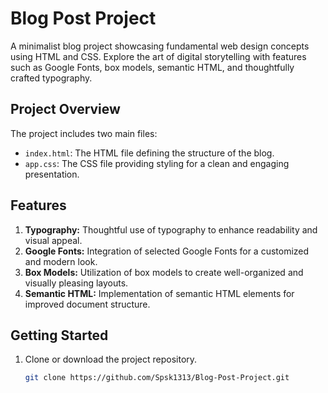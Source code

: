 # Blog Post Project

A minimalist blog project showcasing fundamental web design concepts using HTML and CSS. Explore the art of digital storytelling with features such as Google Fonts, box models, semantic HTML, and thoughtfully crafted typography.

## Project Overview

The project includes two main files:

- `index.html`: The HTML file defining the structure of the blog.
- `app.css`: The CSS file providing styling for a clean and engaging presentation.

## Features

1. **Typography:** Thoughtful use of typography to enhance readability and visual appeal.
2. **Google Fonts:** Integration of selected Google Fonts for a customized and modern look.
3. **Box Models:** Utilization of box models to create well-organized and visually pleasing layouts.
4. **Semantic HTML:** Implementation of semantic HTML elements for improved document structure.

## Getting Started

1. Clone or download the project repository.

   ```bash
   git clone https://github.com/Spsk1313/Blog-Post-Project.git
